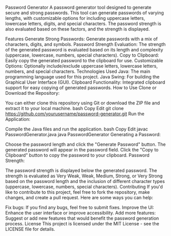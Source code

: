 Password Generator
A password generator tool designed to generate secure and strong passwords. This tool can generate passwords of varying lengths, with customizable options for including uppercase letters, lowercase letters, digits, and special characters. The password strength is also evaluated based on these factors, and the strength is displayed.

Features
Generate Strong Passwords: Generate passwords with a mix of characters, digits, and symbols.
Password Strength Evaluation: The strength of the generated password is evaluated based on its length and complexity (uppercase, lowercase, numbers, special characters).
Copy to Clipboard: Easily copy the generated password to the clipboard for use.
Customizable Options: Optionally include/exclude uppercase letters, lowercase letters, numbers, and special characters.
Technologies Used
Java: The main programming language used for this project.
Java Swing: For building the Graphical User Interface (GUI).
Clipboard Functionality: Integrated clipboard support for easy copying of generated passwords.
How to Use
Clone or Download the Repository:

You can either clone this repository using Git or download the ZIP file and extract it to your local machine.
bash
Copy
Edit
git clone https://github.com/yourusername/password-generator.git
Run the Application:

Compile the Java files and run the application.
bash
Copy
Edit
javac PasswordGenerator.java
java PasswordGenerator
Generating a Password:

Choose the password length and click the "Generate Password" button.
The generated password will appear in the password field.
Click the "Copy to Clipboard" button to copy the password to your clipboard.
Password Strength:

The password strength is displayed below the generated password.
The strength is evaluated as Very Weak, Weak, Medium, Strong, or Very Strong based on the password length and the inclusion of different character types (uppercase, lowercase, numbers, special characters).
Contributing
If you'd like to contribute to this project, feel free to fork the repository, make changes, and create a pull request. Here are some ways you can help:

Fix bugs: If you find any bugs, feel free to submit fixes.
Improve the UI: Enhance the user interface or improve accessibility.
Add more features: Suggest or add new features that would benefit the password generation process.
License
This project is licensed under the MIT License - see the LICENSE file for details.


